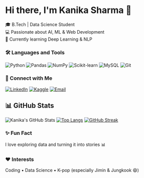 # Hi there, I'm Kanika Sharma 👋
🎓 B.Tech | Data Science Student  
💻 Passionate about AI, ML & Web Development  
🌱 Currently learning Deep Learning & NLP  
### 🛠️ Languages and Tools
![Python](https://img.shields.io/badge/Python-3776AB?style=for-the-badge&logo=python&logoColor=white)
![Pandas](https://img.shields.io/badge/Pandas-150458?style=for-the-badge&logo=pandas&logoColor=white)
![NumPy](https://img.shields.io/badge/Numpy-013243?style=for-the-badge&logo=numpy&logoColor=white)
![Scikit-learn](https://img.shields.io/badge/ScikitLearn-F7931E?style=for-the-badge&logo=scikit-learn&logoColor=white)
![MySQL](https://img.shields.io/badge/MySQL-005C84?style=for-the-badge&logo=mysql&logoColor=white)
![Git](https://img.shields.io/badge/Git-F05032?style=for-the-badge&logo=git&logoColor=white)

### 💼 Connect with Me
[![LinkedIn](https://img.shields.io/badge/LinkedIn-kanikasharma-blue?style=for-the-badge&logo=linkedin)](https://linkedin.com/in/kanikasharma)
[![Kaggle](https://img.shields.io/badge/Kaggle-kanikasharma-blue?style=for-the-badge&logo=kaggle)](https://kaggle.com/kanikasharma)
[![Email](https://img.shields.io/badge/Email-kanikasdsi2475@svvv.edu.in-red?style=for-the-badge&logo=gmail&logoColor=white)](mailto:kanikasdsi2475@svvv.edu.in)


## 📊 GitHub Stats
![Kanika's GitHub Stats](https://github-readme-stats.vercel.app/api?username=kanikasharma&show_icons=true&theme=tokyonight)
[![Top Langs](https://github-readme-stats.vercel.app/api/top-langs/?username=kanikasharma&layout=compact&theme=tokyonight)](https://github.com/anuraghazra/github-readme-stats)
[![GitHub Streak](https://streak-stats.demolab.com/?user=kanikasharma&theme=tokyonight)](https://git.io/streak-stats)



### ✨ Fun Fact
I love exploring data and turning it into stories 📊  

### ❤️ Interests
Coding • Data Science • K-pop (especially Jimin & Jungkook 😄)
